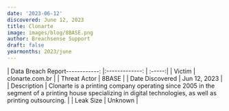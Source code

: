 ```yaml
---
date: '2023-06-12'
discovered: June 12, 2023
title: Clonarte
image: images/blog/8BASE.png
author: Breachsense Support
draft: false
yearmonths: 2023/june
---
```


| Data Breach Report------------:     |:-------------:    | :-----:|
| Victim      | clonarte.com.br      | 
| Threat Actor      | 8BASE      | 
| Date Discovered      | Jun 12, 2023      | 
| Description      | Clonarte is a printing company operating since 2005 in the segment of a printing house specializing in digital technologies, as well as printing outsourcing.      | 
| Leak Size      | Unknown      | 

